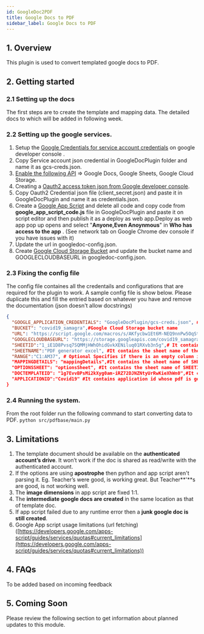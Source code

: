 ```yaml
---
id: GoogleDoc2PDF
title: Google Docs to PDF
sidebar_label: Google Docs to PDF
---
```


## 1. Overview

This plugin is used to convert templated google docs to PDF.

## 2. Getting started

### 2.1 Setting up the docs

The first steps are to create the template and mapping data. The detailed docs to which will be added in following week.

### 2.2 Setting up the google services.

1.  Setup the [Google Credentials for service account credentials](https://developers.google.com/identity/protocols/oauth2/service-account) on google developer console .
2.  Copy Service account json credential in GoogleDocPlugin folder and name it as gcs-creds.json.
3.  [Enable the following API](https://support.google.com/googleapi/answer/6158841?hl=en) => Google Docs, Google Sheets, Google Cloud Storage.
4.  Creating a [Oauth2 access token json from Google developer console](https://developers.google.com/identity/protocols/oauth2/web-server#creatingcred).
5.  Copy Oauth2 Credential json file (client_secret.json) and paste it in GoogleDocPlugin and name it as credentials.json.
6.  Create a [Google App Script](https://developers.google.com/apps-script/overview#your_first_script) and delete all code and copy code from **google_app_script_code.js** file in GoogleDocPlugin and paste it on script editor and then publish it as a deploy as web app.Deploy as web app pop up opens and select "**Anyone,Even Anoynmous**" in **Who has access to the app** . (See network tab on Google Chrome dev console if you have issues with it)
7.  Update the url in googledoc-config.json.
8.  Create [Google Cloud Storage Bucket](https://cloud.google.com/storage/docs/creating-buckets#storage-create-bucket-console) and update the bucket name and GOOGLECLOUDBASEURL in googledoc-config.json.

### 2.3 Fixing the config file

The config file containes all the credentails and configurations that are required for the plugin to work. A sample config file is show below. Please duplicate this and fill the entried based on whatever you have and remove the documentation (json doesn't allow docstrings)

```json
{
  "GOOGLE_APPLICATION_CREDENTIALS": "GoogleDocPlugin/gcs-creds.json", #It contains the path of gcs-creds.json file.
  "BUCKET": "covid19_samagra",#Google Cloud Storage bucket name
  "URL": "https://script.google.com/macros/s/AKfycbw1Et6M-NEQ9nnPw5OqSt5kCCFg5orR1dsIZ0gRJB8YJTZj864/exec?",#It contains Google App Scripts execution url
  "GOOGLECLOUDBASEURL": "https://storage.googleapis.com/covid19_samagra/",#It contain google cloud storage base url
  "SHEETID":"1_iE1D8Pvsq7SQMMjHWhOhidGvkXENiluq01RXvb3n5g",# It contains google sheet id from where data and mapping is fetched.
  "SHEETNAME":"PDF generator excel", #It contains the sheet name of the first sheet of SHEETID from where data is fetched.
  "RANGE":"C1:AM37", # Optional Specifies if there is an empty column in the starting of {SHEETNAME}.
  "MAPPINGDETAILS": "mappingDetails",#It contains the sheet name of SHEETID from where mapping detail is fetched.
  "OPTIONSSHEET": "optionsSheet", #It contains the sheet name of SHEETID from where option detail is fetched.
  "DOCTEMPLATEID": "1g7EvvBPsMi2kXyg0am-iRZ72DJNZNtyUrRwKieXhWn0",#It contains template id of pdf that needs to be generated.
  "APPLICATIONID":"Covid19" #It contains application id whose pdf is generated.
}
```

### 2.4 Running the system.

From the root folder run the following command to start converting data to PDF. `python src/pdfbase/main.py`

## 3. Limitations

1.  The template document should be available on the **authenticated account’s drive**. It won’t work if the doc is shared as read/write with the authenticated account.
2.  If the options are using **apostrophe** then python and app script aren't parsing it. Eg. Teacher’s were good, is working great. But Teacher**'**s are good, is not working well.
3.  The **image dimensions** in app script are fixed 1:1.
4.  The **intermediate google docs are created** in the same location as that of template doc.
5.  If app script failed due to any runtime error then a **junk google doc is still created**.
6.  Google App script usage limitations (url fetching) ([https://developers.google.com/apps-script/guides/services/quotas#current_limitations](https://developers.google.com/apps-script/guides/services/quotas#current_limitations))

## 4. FAQs

To be added based on incoming feedback

## 5. Coming Soon

Please review the following section to get information about planned updates to this module.
